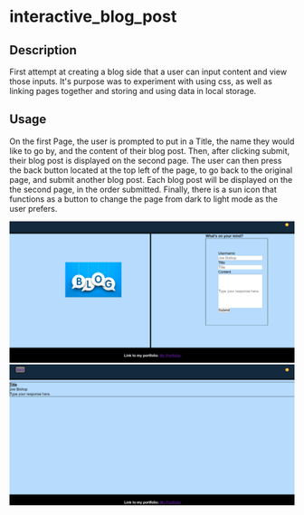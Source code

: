 # interactive_blog_post

## Description
First attempt at creating a blog side that a user can input content and view those inputs. It's purpose was to experiment with using css, as well as linking pages together and storing and using data in local storage. 

## Usage
On the first Page, the user is prompted to put in a Title, the name they would like to go by, and the content of their blog post. Then, after clicking submit, their blog post is displayed on the second page. The user can then press the back button located at the top left of the page, to go back to the original page, and submit another blog post. Each blog post will be displayed on the the second page, in the order submitted. Finally, there is a sun icon that functions as a button to change the page from dark to light mode as the user prefers.

![assets/images/First Page.png](https://github.com/Jarvis318/interactive_blog_post/blob/fb94a0d21d452b1ca6aba626ed1cfabaccc155ac/assets/images/First%20Page.png)
![assets/images/Second Page.png](https://github.com/Jarvis318/interactive_blog_post/blob/f6005e28c620e51aaf254d4b85688ce879314924/assets/images/Second%20Page.png)
